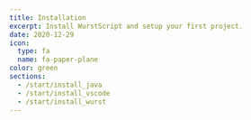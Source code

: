 ```yaml
---
title: Installation
excerpt: Install WurstScript and setup your first project.
date: 2020-12-29
icon:
  type: fa
  name: fa-paper-plane
color: green
sections:
  - /start/install_java
  - /start/install_vscode
  - /start/install_wurst
---
```

